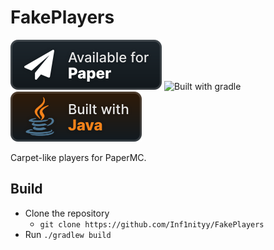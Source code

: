 # FakePlayers

![Available for paper](https://raw.githubusercontent.com/intergrav/devins-badges/v3/assets/cozy/supported/paper_vector.svg) ![Built with gradle](https://raw.githubusercontent.com/intergrav/devins-badges/v3/assets/cozy/built-with/gradle_vector.svg) ![Built with java](https://raw.githubusercontent.com/intergrav/devins-badges/v3/assets/cozy/built-with/java_vector.svg)

Carpet-like players for PaperMC.

## Build

- Clone the repository
    - `git clone https://github.com/Inf1nityy/FakePlayers`
- Run `./gradlew build`
